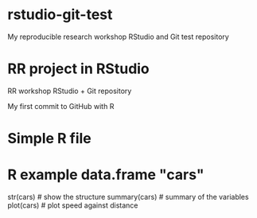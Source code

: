 # rstudio-git-test
My reproducible research workshop RStudio and Git test repository
# RR project in RStudio
RR workshop RStudio + Git repository

My first commit to GitHub with R
# Simple R file
# R example data.frame "cars"
str(cars)     # show the structure
summary(cars) # summary of the variables
plot(cars)    # plot speed against distance